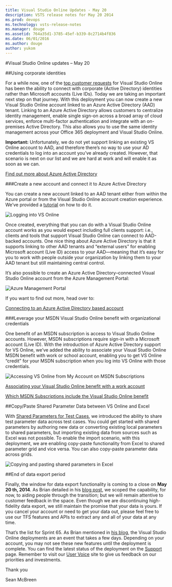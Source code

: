 ```yaml
---
title: Visual Studio Online Updates - May 20
description: VSTS release notes for May 20 2014
ms.prod: devops
ms.technology: vsts-release-notes
ms.manager: douge
ms.assetid: 764a35d1-3785-45ef-b339-8c2714b4f836
ms.date: 06/01/2016
ms.author: douge
author: yukom
---
```


#Visual Studio Online updates – May 20

##Using corporate identities

For a while now, one of the [top customer requests](http://visualstudio.uservoice.com/forums/121579-visual-studio/suggestions/2605763-adfs-federated-authentication-for-visual-studio-on) for Visual Studio Online has been the ability to connect with corporate (Active Directory) identities rather than Microsoft accounts (Live IDs). Today we are taking an important next step on that journey. With this deployment you can now create a new Visual Studio Online account linked to an Azure Active Directory (AAD) tenant. Linking to an Azure Active Directory allows customers to centralize identity management, enable single sign-on across a broad array of cloud services, enforce multi-factor authentication and integrate with an on-premises Active Directory. This also allows you to use the same identity management across your Office 365 deployment and Visual Studio Online.

**Important:** Unfortunately, we do not yet support linking an existing VS Online account to AAD, and therefore there’s no way to use your AD credentials to log into an account you’ve already created. However, that scenario is next on our list and we are hard at work and will enable it as soon as we can.

[Find out more about Azure Active Directory](/azure/active-directory/)

###Create a new account and connect it to Azure Active Directory

You can create a new account linked to an AAD tenant either from within the Azure portal or from the Visual Studio Online account creation experience. We’ve provided a [tutorial](/vsts/get-started/connect-to-vs) on how to do it.

![Logging into VS Online](_img/5_20_01.png)

Once created, everything that you can do with a Visual Studio Online account works as you would expect including full clients support: i.e., clients and tools that support Visual Studio Online can connect to AAD-backed accounts. One nice thing about Azure Active Directory is that it supports linking to other AAD tenants and “external users” for enabling Microsoft account (Live ID) access to your AAD—meaning that it’s easy for you to work with people outside your organization by linking them to your AAD tenant but still maintaining central control.

It’s also possible to create an Azure Active Directory–connected Visual Studio Online account from the Azure Management Portal:

![Azure Management Portal](_img/5_20_02.png)

If you want to find out more, head over to:

[Connecting to an Azure Active Directory based account](/vsts/get-started/connect-to-vs)

###Leverage your MSDN Visual Studio Online benefit with organizational credentials

One benefit of an MSDN subscription is access to Visual Studio Online accounts. However, MSDN subscriptions require sign-in with a Microsoft account (Live ID). With the introduction of Azure Active Directory support for VS Online, we’ve added the ability to associate your Visual Studio Online MSDN benefit with work or school account, enabling you to get VS Online “credit” for your MSDN subscription when you log into VS Online with those credentials.

![Accessing VS Online from My Account on MSDN Subscriptions](_img/5_20_03.png)

[Associating your Visual Studio Online benefit with a work account](https://msdn.microsoft.com/subscriptions/dn531048.aspx)

[Which MSDN Subscriptions include the Visual Studio Online benefit](https://azure.microsoft.com/pricing/details/visual-studio-team-services/)

##Copy/Paste Shared Parameter Data between VS Online and Excel

With [Shared Parameters for Test Cases](apr-03-team-services.md), we introduced the ability to share test parameter data across test cases. You could get started with shared parameters by authoring new data or converting existing local parameters to shared parameters, but importing existing data from sources such as Excel was not possible. To enable the import scenario, with this deployment, we are enabling copy-paste functionality from Excel to shared parameter grid and vice versa. You can also copy-paste parameter data across grids.

![Copying and pasting shared parameters in Excel](_img/5_20_04.png)

##End of data export period

Finally, the window for data export functionality is coming to a close on **May 20 th, 2014**. As Brian detailed in his [blog post](http://blogs.msdn.com/b/bharry/archive/2014/02/21/vs-online-early-adopter-program-extended-to-may-7-2014.aspx), we scoped the capability, for now, to aiding people through the transition; but we will remain attentive to customer feedback in the space. Even though we are discontinuing high-fidelity data export, we still maintain the promise that your data is yours. If you cancel your account or need to get your data out, please feel free to use our TFS features and APIs to extract any and all of your data at any time.

That’s the list for Sprint 65. As Brian mentioned in [his blog](http://blogs.msdn.com/b/bharry/archive/2014/05/01/visual-studio-online-update-may-1st.aspx), the Visual Studio Online deployments are an event that takes a few days. Depending on your account, you may not see these new features until the deployment is complete. You can find the latest status of the deployment on the [Support](https://visualstudio.microsoft.com/support/support-overview-vs) page. Remember to visit our [User Voice](https://visualstudio.uservoice.com/forums/330519-vso) site to give us feedback on our priorities and investments.

Thank you

Sean McBreen
























